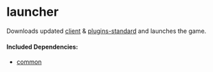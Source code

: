 # launcher

Downloads updated [client](https://github.com/RuneStar/client/tree/master/client) &
 [plugins-standard](https://github.com/RuneStar/client/tree/master/plugins-standard) and launches the game.
 
 #### Included Dependencies:
 
 * [common](https://github.com/RuneStar/client/tree/master/common)